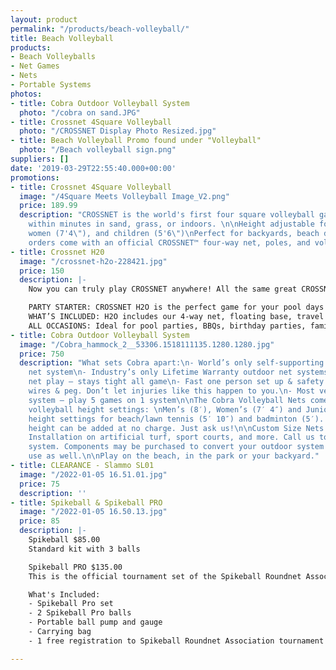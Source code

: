 ```yaml
---
layout: product
permalink: "/products/beach-volleyball/"
title: Beach Volleyball
products:
- Beach Volleyballs
- Net Games
- Nets
- Portable Systems
photos:
- title: Cobra Outdoor Volleyball System
  photo: "/cobra on sand.JPG"
- title: Crossnet 4Square Volleyball
  photo: "/CROSSNET Display Photo Resized.jpg"
- title: Beach Volleyball Promo found under "Volleyball"
  photo: "/Beach volleyball sign.png"
suppliers: []
date: '2019-03-29T22:55:40.000+00:00'
promotions:
- title: Crossnet 4Square Volleyball
  image: "/4Square Meets Volleyball Image_V2.png"
  price: 189.99
  description: "CROSSNET is the world's first four square volleyball game. Set up
    within minutes in sand, grass, or indoors. \n\nHeight adjustable for men (7'11\"),
    women (7'4\"), and children (5'6\")\nPerfect for backyards, beach days, and BBQs\nAll
    orders come with an official CROSSNET™️ four-way net, poles, and volleyball"
- title: Crossnet H20
  image: "/crossnet-h2o-228421.jpg"
  price: 150
  description: |-
    Now you can truly play CROSSNET anywhere! All the same great CROSSNET fun, now in the water!

    PARTY STARTER: CROSSNET H2O is the perfect game for your pool days this Spring & Summer! Fun for all ages & occasions!
    WHAT’S INCLUDED: H2O includes our 4-way net, floating base, travel duffle bag, inflatable neoprene ball, and pump. Dimensions are 11.5' x 11.5’ fits in most pools
    ALL OCCASIONS: Ideal for pool parties, BBQs, birthday parties, family reunions, get-togethers, & much more!
- title: Cobra Outdoor Volleyball System
  image: "/Cobra_hammock_2__53306.1518111135.1280.1280.jpg"
  price: 750
  description: "What sets Cobra apart:\n- World’s only self-supporting outdoor volleyball
    net system\n- Industry’s only Lifetime Warranty outdoor net systems\n- Superior
    net play – stays tight all game\n- Fast one person set up & safety – no hazardous
    wires & peg. Don’t let injuries like this happen to you.\n- Most versatile net
    system – play 5 games on 1 system\n\nThe Cobra Volleyball Nets come with 3 official
    volleyball height settings: \nMen’s (8′), Women’s (7′ 4″) and Junior’s (7′) plus
    height settings for beach/lawn tennis (5′ 10″) and badminton (5′). Pickleball/tennis
    height can be added at no charge. Just ask us!\n\nCustom Size Nets Available.
    Installation on artificial turf, sport courts, and more. Call us to customize!\n\n2-for-1
    system. Components may be purchased to convert your outdoor system for indoor
    use as well.\n\nPlay on the beach, in the park or your backyard."
- title: CLEARANCE - Slammo SL01
  image: "/2022-01-05 16.51.01.jpg"
  price: 75
  description: ''
- title: Spikeball & Spikeball PRO
  image: "/2022-01-05 16.50.13.jpg"
  price: 85
  description: |-
    Spikeball $85.00
    Standard kit with 3 balls

    Spikeball PRO $135.00
    This is the official tournament set of the Spikeball Roundnet Association. A sturdier body design keeps the set stable and net taught during the harshest of plays. A new material and added texture on the Pro Balls help players add topspin on their kills and back spin on their drop shots.

    What's Included:
    - Spikeball Pro set
    - 2 Spikeball Pro balls
    - Portable ball pump and gauge
    - Carrying bag
    - 1 free registration to Spikeball Roundnet Association tournament ($50 value)

---
```

